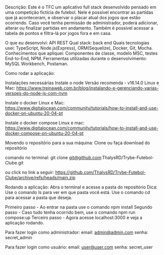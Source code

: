 Descrição: Este é o TFC um aplicativo full stack desenvolvido pensado em uma competição fictícia de futebol. Nele é possível encontrar as partidas que já aconteceram, e observar o placar atual dos jogos que estão ocorrendo. Caso você tenha permissão de administrador, poderá adicionar, alterar ou finalizar partidas em andamento. Também é possível acessar a tabela de pontos e filtra-lá por jogos fora e em casa.

O que eu desenvolvi: API REST
Qual stack:  back end
Quais tecnologias usei: TypeScript, Node.js(Express), ORM(Sequelize), Docker, Git, Mocha.
Conhecimentos que apliquei: Componentes de classe, modelo MSC, testes End-to-End, NPM.
Ferramentas utilizadas durante o desenvolvimento: MySQL Workbench, Postaman.

Como rodar a aplicação: 

Instalações necessárias
Instale o node 
Versão recomenda - v16.14.0
Linux e Mac: https://www.treinaweb.com.br/blog/instalando-e-gerenciando-varias-versoes-do-node-js-com-nvm

Instale o docker
Linux e Mac:
https://www.digitalocean.com/community/tutorials/how-to-install-and-use-docker-on-ubuntu-20-04-pt

Instale o docker compose
Linux e mac:
https://www.digitalocean.com/community/tutorials/how-to-install-and-use-docker-compose-on-ubuntu-20-04-pt

Movendo o repositório para a sua máquina:
Clone ou faça download do repositório

comando no terminal: git clone git@github.com:ThalysRD/Trybe-Futebol-Clube.git

ou click no link a seguir:
https://github.com/ThalysRD/Trybe-Futebol-Clube/archive/refs/heads/main.zip

Rodando a aplicação:
Abra o terminal e acesse a pasta do repositório
Dica: 
Use o comando ls para ver em que pasta você está.
Use o comando cd para acessar a pasta que deseja.

Primeiro passo - Ao entrar na pasta use o comando npm install
Segundo passo - Caso tudo tenha ocorrido bem, use o comando npm run compose:up
Terceiro passo - Agora acesse localhost:3000 e veja a aplicação rodando.

Para fazer login como administrador:
 email: admin@admin.com
 senha: secret_admin
 
 Para fazer login como usuário:
 email: user@user.com
 senha: secret_user
